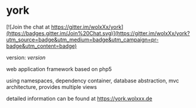 york
====

[![Join the chat at https://gitter.im/wolxXx/york](https://badges.gitter.im/Join%20Chat.svg)](https://gitter.im/wolxXx/york?utm_source=badge&utm_medium=badge&utm_campaign=pr-badge&utm_content=badge)

version: $version$

web application framework based on php5

using namespaces, dependency container, database abstraction, mvc architecture, provides multiple views

detailed information can be found at https://york.wolxxx.de
